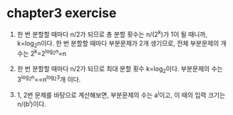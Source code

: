 # chapter3 exercise

1. 한 번 분할할 때마다 n/2가 되므로 총 분할 횟수는 n/(2<sup>k</sup>)가 1이 될 때니까, k=log<sub>2</sub>n이다. 한 번 분할할 때마다 부분문제가 2개 생기므로, 전체 부분문제의 개수는 2<sup>k</sup>=2<sup>log<sub>2</sub>n</sup>=n

2. 한 번 분할할 때마다 n/2가 되므로 최대 분할 횟수 k=log<sub>2</sub>이다. 부분문제의 수는 3<sup>log<sub>2</sub>n</sup>==n<sup>log<sub>2</sub>3</sup>개 이다.

3. 1, 2번 문제를 바탕으로 계산해보면, 부분문제의 수는 a<sup>i</sup>이고, 이 때의 입력 크기는 n/(b<sup>i</sup>)이다.
